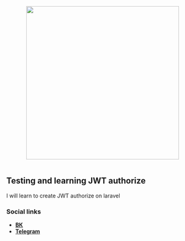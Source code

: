 <p align="center"><a href="https://laravel.com" target="_blank"><img src="https://raw.githubusercontent.com/laravel/art/master/logo-lockup/5%20SVG/2%20CMYK/1%20Full%20Color/laravel-logolockup-cmyk-red.svg" width="400"></a></p>

<p align="center">
<img src="" alt="">
</p>

## Testing and learning JWT authorize

I will learn to create JWT authorize on laravel

### Social links  

- **[ВК](https://vk.com/mynamedex)**
- **[Telegram](https://t.me/DexDPA)**

